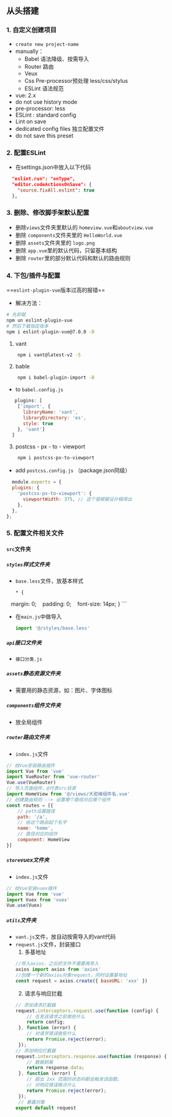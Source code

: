 ## 从头搭建
### 1. 自定义创建项目
- `create new project-name`
- manually：
	- Babel 语法降级、按需导入
	- Router 路由
	- Veux
	- Css Pre-processor预处理 less/css/stylus
	- ESLint 语法规范
- vue: 2.x
- do not use history mode
- pre-processor: less
- ESLint : standard config
- Lint on save
- dedicated config files 独立配置文件
- do not save this preset
### 2. 配置ESLint
- 在settings.json中放入以下代码
````json
  "eslint.run": "onType",
  "editor.codeActionsOnSave": {
    "source.fixAll.eslint": true
  },
````
### 3. 删除、修改脚手架默认配置
- 删除`views`文件夹里默认的 `homeview.vue`和`aboutview.vue`
- 删除 `components`文件夹里的 `HelloWorld.vue`
- 删除 `assets`文件夹里的 `logo.png`
- 删除 `app.vue`里的默认代码，只留基本结构
- 删除 `router`里的部分默认代码和默认的路由规则
### 4. 下包/插件与配置
==`eslint-plugin-vue`版本过高的报错==
- 解决方法：
```bash
# 先卸载
npm un eslint-plugin-vue
# 然后下载指定版本
npm i eslint-plugin-vue@7.0.0 -D
```
1. vant
```bash
	npm i vant@latest-v2 -S
```
2. bable
```bash
	npm i babel-plugin-import -D
```
- to `babel.config.js`
```js
   plugins: [
    ['import', {
      libraryName: 'vant',
      libraryDirectory: 'es',
      style: true
    }, 'vant']
  ]
```
3.  postcss - px - to - viewport
```bash
	npm i postcss-px-to-viewport
```
- add `postcss.config.js` （package.json同级）
```js
  module.exports = {
  plugins: {
    'postcss-px-to-viewport': {
      viewportWidth: 375, // 这个值根据设计稿得出
    },
  },
};
```
### 5. 配置文件相关文件
#### `src`文件夹
##### `styles`样式文件夹
- `base.less`文件，放基本样式
	```less
	* {
    margin: 0;
    padding: 0;
    font-size: 14px;
	}
	```
- 在`main.js`中做导入
	```js
	import '@/styles/base.less'
	```

##### `api`接口文件夹
- `接口分类.js`

##### `assets`静态资源文件夹
- 需要用的静态资源，如：图片、字体图标

##### `components`组件文件夹
- 放全局组件

##### `router`路由文件夹
- `index.js`文件
```js
// 给Vue安装路由插件 
import Vue from 'vue'
import VueRouter from 'vue-router' 
Vue.use(VueRouter)
// 导入页面组件，@代表src目录 
import HomeView from '@/views/大驼峰组件名.vue' 
// 创建路由规则 --> 设置哪个路径对应哪个组件 
const routes = [{  
	// path设置路径    
	path: '/a',    
	// 给这个路由起个名字    
	name: 'home',    
	// 路径对应的组件    
	component: HomeView 
}]
```

##### `store`vuex文件夹
- `index.js`文件
```js
// 给Vue安装vuex插件 
import Vue from 'vue'
import Vuex from 'vuex'
Vue.use(Vuex)
```

##### `utils`文件夹
- `vant.js`文件，放自动按需导入的vant代码
- `request.js`文件，封装接口
	1. 多基地址
	```js
	//导入axios，之后的文件不需要再导入
	axios import axios from 'axios' 
	//创建一个新的axios对象request，同时设置基地址 
	const request = axios.create({ baseURL: 'xxx' })
	```
	2. 请求与响应拦截
	```js
	// 添加请求拦截器
	request.interceptors.request.use(function (config) {
	    // 在发送请求之前做些什么
	    return config;
     }, function (error) {
	    // 对请求错误做些什么
	    return Promise.reject(error);
     }); 
   // 添加响应拦截器
   request.interceptors.response.use(function (response) {
	    // 数据剥离
	    return response.data;
     }, function (error) {
	    // 超出 2xx 范围的状态码都会触发该函数。
	    // 对响应错误做点什么
	    return Promise.reject(error);
     });
     // 暴露对象
	export default request
	```
